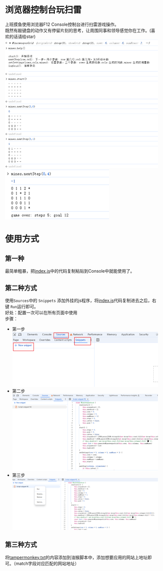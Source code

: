 # 浏览器控制台玩扫雷
上班摸鱼使用浏览器F12 Console控制台进行扫雷游戏操作。  
既然有敲键盘的动作又有停留片刻的思考，让周围同事和领导感觉你在工作。(喜欢的话请给star)  
![](https://raw.githubusercontent.com/dearDreamWeb/picture/main/others/browser_console_minesweeper_gird_4.png)  
![](https://raw.githubusercontent.com/dearDreamWeb/picture/main/others/browser_console_minesweeper_gird_5.png)

# 使用方式
## 第一种
最简单粗暴，把[index.js](./index.js)中的代码复制粘贴到Console中就能使用了。

## 第二种方式
使用`Sources`中的 `Snippets` 添加外挂的js程序，将[index.js](./index.js)代码复制进去之后，右键 `Run`运行即可。  
好处：配置一次可以在所有页面中使用  
步骤：  
- 第一步
![](https://raw.githubusercontent.com/dearDreamWeb/picture/main/others/browser_console_minesweeper_gird_1.png) 
- 第二步 
![](https://raw.githubusercontent.com/dearDreamWeb/picture/main/others/browser_console_minesweeper_gird_2.png)  
- 第三步
![](https://raw.githubusercontent.com/dearDreamWeb/picture/main/others/browser_console_minesweeper_gird_3.png)

## 第三种方式
将[tampermonkey.txt](./tampermonkey.txt)的内容添加到油猴脚本中，添加想要应用的网站上地址即可。（match字段对应匹配的网站地址）

